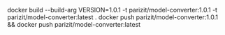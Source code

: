 docker build --build-arg VERSION=1.0.1 -t parizit/model-converter:1.0.1 -t parizit/model-converter:latest .
docker push parizit/model-converter:1.0.1 && docker push parizit/model-converter:latest

